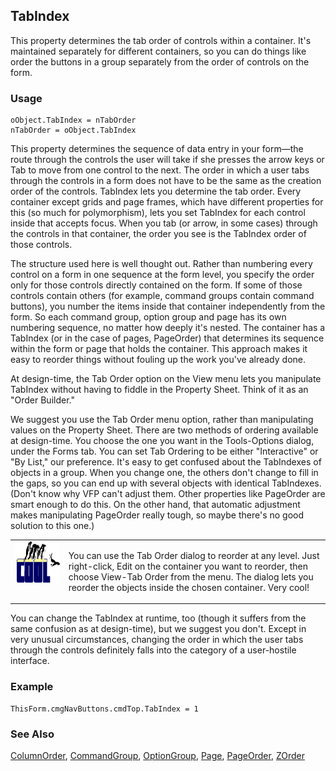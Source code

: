 ## TabIndex

This property determines the tab order of controls within a container. It's maintained separately for different containers, so you can do things like order the buttons in a group separately from the order of controls on the form. 

### Usage

```foxpro
oObject.TabIndex = nTabOrder
nTabOrder = oObject.TabIndex
```

This property determines the sequence of data entry in your form&mdash;the route through the controls the user will take if she presses the arrow keys or Tab to move from one control to the next. The order in which a user tabs through the controls in a form does not have to be the same as the creation order of the controls. TabIndex lets you determine the tab order. Every container except grids and page frames, which have different properties for this (so much for polymorphism), lets you set TabIndex for each control inside that accepts focus. When you tab (or arrow, in some cases) through the controls in that container, the order you see is the TabIndex order of those controls. 

The structure used here is well thought out. Rather than numbering every control on a form in one sequence at the form level, you specify the order only for those controls directly contained on the form. If some of those controls contain others (for example, command groups contain command buttons), you number the items inside that container independently from the form. So each command group, option group and page has its own numbering sequence, no matter how deeply it's nested. The container has a TabIndex (or in the case of pages, PageOrder) that determines its sequence within the form or page that holds the container. This approach makes it easy to reorder things without fouling up the work you've already done.

At design-time, the Tab Order option on the View menu lets you manipulate TabIndex without having to fiddle in the Property Sheet. Think of it as an "Order Builder."

We suggest you use the Tab Order menu option, rather than manipulating values on the Property Sheet. There are two methods of ordering available at design-time. You choose the one you want in the Tools-Options dialog, under the Forms tab. You can set Tab Ordering to be either "Interactive" or "By List," our preference. It's easy to get confused about the TabIndexes of objects in a group. When you change one, the others don't change to fill in the gaps, so you can end up with several objects with identical TabIndexes. (Don't know why VFP can't adjust them. Other properties like PageOrder are smart enough to do this. On the other hand, that automatic adjustment makes manipulating PageOrder really tough, so maybe there's no good solution to this one.)

<table>
<tr>
  <td width="17%" valign="top">
<img width="114" height="67" src="cool.gif">
  </td>
  <td width="83%">
  <p>You can use the Tab Order dialog to reorder at any level. Just right-click, Edit on the container you want to reorder, then choose View-Tab Order from the menu. The dialog lets you reorder the objects inside the chosen container. Very cool!</p>
  </td>
 </tr>
</table>

You can change the TabIndex at runtime, too (though it suffers from the same confusion as at design-time), but we suggest you don't. Except in very unusual circumstances, changing the order in which the user tabs through the controls definitely falls into the category of a user-hostile interface.

### Example

```foxpro
ThisForm.cmgNavButtons.cmdTop.TabIndex = 1
```
### See Also

[ColumnOrder](s4g468.md), [CommandGroup](s4g484.md), [OptionGroup](s4g523.md), [Page](s4g524.md), [PageOrder](s4g468.md), [ZOrder](s4g569.md)